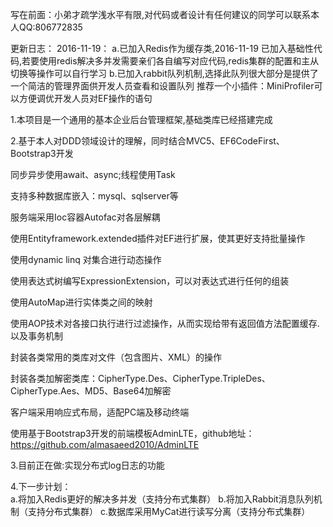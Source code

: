 写在前面：小弟才疏学浅水平有限,对代码或者设计有任何建议的同学可以联系本人QQ:806772835

更新日志：
2016-11-19： 
a.已加入Redis作为缓存类,2016-11-19 已加入基础性代码,若要使用redis解决多并发需要亲们各自编写对应代码,redis集群的配置和主从切换等操作可以自行学习
b.已加入rabbit队列机制,选择此队列很大部分是提供了一个简洁的管理界面供开发人员查看和设置队列
推荐一个小插件：MiniProfiler可以方便调优开发人员对EF操作的语句

1.本项目是一个通用的基本企业后台管理框架,基础类库已经搭建完成

2.基于本人对DDD领域设计的理解，同时结合MVC5、EF6CodeFirst、Bootstrap3开发

 同步异步使用await、async;线程使用Task
 
 支持多种数据库嵌入：mysql、sqlserver等
 
 服务端采用Ioc容器Autofac对各层解耦
 
 使用Entityframework.extended插件对EF进行扩展，使其更好支持批量操作
 
 使用dynamic linq 对集合进行动态操作
 
 使用表达式树编写ExpressionExtension，可以对表达式进行任何的组装
 
 使用AutoMap进行实体类之间的映射
 
 使用AOP技术对各接口执行进行过滤操作，从而实现给带有返回值方法配置缓存.以及事务机制
 
 封装各类常用的类库对文件（包含图片、XML）的操作
 
 封装各类加解密类库：CipherType.Des、CipherType.TripleDes、CipherType.Aes、MD5、Base64加解密
 
 客户端采用响应式布局，适配PC端及移动终端
 
 使用基于Bootstrap3开发的前端模板AdminLTE，github地址：https://github.com/almasaeed2010/AdminLTE 

 
3.目前正在做:实现分布式log日志的功能

4.下一步计划：  
  a.将加入Redis更好的解决多并发（支持分布式集群）
  b.将加入Rabbit消息队列机制（支持分布式集群）
  c.数据库采用MyCat进行读写分离（支持分布式集群）
  
